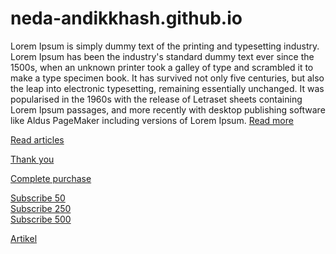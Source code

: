 # neda-andikkhash.github.io
Lorem Ipsum is simply dummy text of the printing and typesetting industry. Lorem Ipsum has been the industry's standard dummy text ever since the 1500s, when an unknown printer took a galley of type and scrambled it to make a type specimen book. It has survived not only five centuries, but also the leap into electronic typesetting, remaining essentially unchanged. It was popularised in the 1960s with the release of Letraset sheets containing Lorem Ipsum passages, and more recently with desktop publishing software like Aldus PageMaker including versions of Lorem Ipsum.
[Read more](/read-more.md)

[Read articles](/articles.md)

[Thank you](/thank-you)

[Complete purchase](/purchase_complete)

<a href="/subscribed" data-subvalue="50">Subscribe 50</a>
<br>
<a href="/subscribed" data-subvalue="250">Subscribe 250</a>
<br>
<a href="/subscribed" data-subvalue="500">Subscribe 500</a>
<br>

[Artikel](/artikel)
